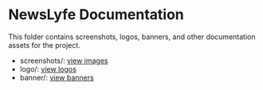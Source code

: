 # NewsLyfe Documentation

This folder contains screenshots, logos, banners, and other documentation assets for the project.

- screenshots/: [view images](screenshots/)
- logo/: [view logos](logo/)
- banner/: [view banners](banner/)
